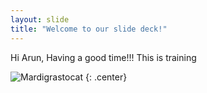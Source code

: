 ```yaml
---
layout: slide
title: "Welcome to our slide deck!"
---
```


Hi Arun, Having a good time!!! This is training

![Mardigrastocat](https://octodex.github.com/images/Mardigrastocat.png)
{: .center}
